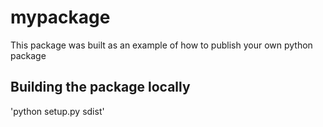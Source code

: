 # mypackage
This package was built as an example of how to publish your own python package

## Building the package locally
'python setup.py sdist'